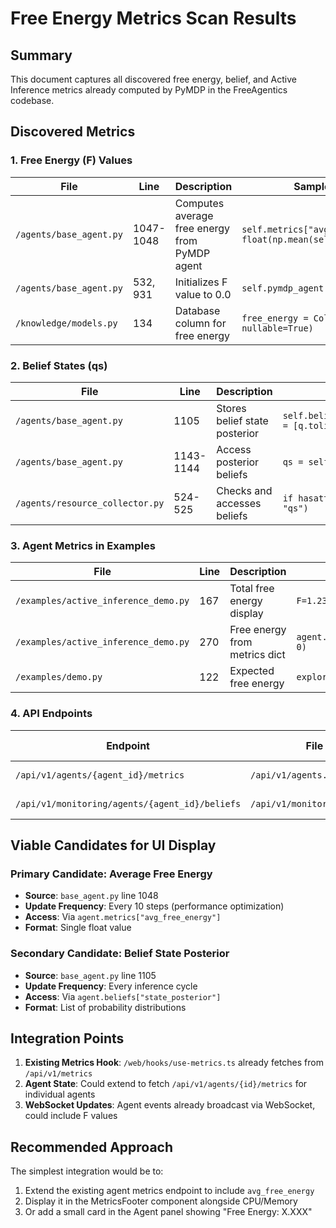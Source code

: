 # Free Energy Metrics Scan Results

## Summary
This document captures all discovered free energy, belief, and Active Inference metrics already computed by PyMDP in the FreeAgentics codebase.

## Discovered Metrics

### 1. Free Energy (F) Values

| File | Line | Description | Sample Usage |
|------|------|-------------|--------------|
| `/agents/base_agent.py` | 1047-1048 | Computes average free energy from PyMDP agent | `self.metrics["avg_free_energy"] = float(np.mean(self.pymdp_agent.F))` |
| `/agents/base_agent.py` | 532, 931 | Initializes F value to 0.0 | `self.pymdp_agent.F = 0.0` |
| `/knowledge/models.py` | 134 | Database column for free energy | `free_energy = Column(Float, nullable=True)` |

### 2. Belief States (qs)

| File | Line | Description | Sample Usage |
|------|------|-------------|--------------|
| `/agents/base_agent.py` | 1105 | Stores belief state posterior | `self.beliefs["state_posterior"] = [q.tolist() for q in qs]` |
| `/agents/base_agent.py` | 1143-1144 | Access posterior beliefs | `qs = self.pymdp_agent.qs` |
| `/agents/resource_collector.py` | 524-525 | Checks and accesses beliefs | `if hasattr(self.pymdp_agent, "qs")` |

### 3. Agent Metrics in Examples

| File | Line | Description | Sample Output |
|------|------|-------------|---------------|
| `/examples/active_inference_demo.py` | 167 | Total free energy display | `F=1.234` |
| `/examples/active_inference_demo.py` | 270 | Free energy from metrics dict | `agent.metrics.get('total_free_energy', 0)` |
| `/examples/demo.py` | 122 | Expected free energy | `explorer.metrics['expected_free_energy']` |

### 4. API Endpoints

| Endpoint | File | Description | Response Format |
|----------|------|-------------|-----------------|
| `/api/v1/agents/{agent_id}/metrics` | `/api/v1/agents.py:299` | Get agent metrics | `AgentMetrics` model |
| `/api/v1/monitoring/agents/{agent_id}/beliefs` | `/api/v1/monitoring.py:371` | Get belief stats | Dict with belief data |

## Viable Candidates for UI Display

### Primary Candidate: Average Free Energy
- **Source**: `base_agent.py` line 1048
- **Update Frequency**: Every 10 steps (performance optimization)
- **Access**: Via `agent.metrics["avg_free_energy"]`
- **Format**: Single float value

### Secondary Candidate: Belief State Posterior
- **Source**: `base_agent.py` line 1105
- **Update Frequency**: Every inference cycle
- **Access**: Via `agent.beliefs["state_posterior"]`
- **Format**: List of probability distributions

## Integration Points

1. **Existing Metrics Hook**: `/web/hooks/use-metrics.ts` already fetches from `/api/v1/metrics`
2. **Agent State**: Could extend to fetch `/api/v1/agents/{id}/metrics` for individual agents
3. **WebSocket Updates**: Agent events already broadcast via WebSocket, could include F values

## Recommended Approach

The simplest integration would be to:
1. Extend the existing agent metrics endpoint to include `avg_free_energy`
2. Display it in the MetricsFooter component alongside CPU/Memory
3. Or add a small card in the Agent panel showing "Free Energy: X.XXX"